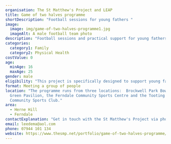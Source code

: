 ```yaml
---
organisation: The St Matthew's Project and LEAP
title: Game of two halves programme
shortDescription: "Football sessions for young fathers "
image:
  image: img/game-of-two-halves-programme1.jpg
  imageAlt: A male football team photo
description: "Football sessions and practical support for young fathers. "
categories:
  category1: Family
  category2: Physical Health
costValue: 0
age:
  minAge: 16
  maxAge: 25
gender: male
eligibility: "This project is specifically designed to support young fathers. "
format: Meeting a group of people
location: "The programme runs from three locations:  Brockwell Park Bowling
  Green Pavilion, the Ferndale Community Sports Centre and the Tooting & Mitcham
  Community Sports Club."
area:
  - Herne Hill
  - Ferndale
contactExplanation: "Get in touch with the St Matthew's Project via phone or email. "
email: leedema@aol.com
phone: 07944 101 134
website: https://www.thesmp.net/portfolio/game-of-two-halves-programme/
---
```

